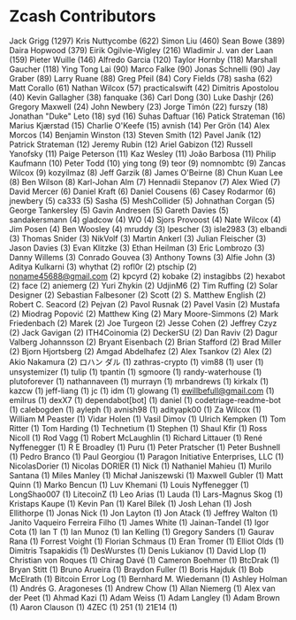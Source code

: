 Zcash Contributors
==================

Jack Grigg (1297)
Kris Nuttycombe (622)
Simon Liu (460)
Sean Bowe (389)
Daira Hopwood (379)
Eirik Ogilvie-Wigley (216)
Wladimir J. van der Laan (159)
Pieter Wuille (146)
Alfredo Garcia (120)
Taylor Hornby (118)
Marshall Gaucher (118)
Ying Tong Lai (90)
Marco Falke (90)
Jonas Schnelli (90)
Jay Graber (89)
Larry Ruane (88)
Greg Pfeil (84)
Cory Fields (78)
sasha (62)
Matt Corallo (61)
Nathan Wilcox (57)
practicalswift (42)
Dimitris Apostolou (40)
Kevin Gallagher (38)
fanquake (36)
Carl Dong (30)
Luke Dashjr (26)
Gregory Maxwell (24)
John Newbery (23)
Jorge Timón (22)
furszy (18)
Jonathan "Duke" Leto (18)
syd (16)
Suhas Daftuar (16)
Patick Strateman (16)
Marius Kjærstad (15)
Charlie O'Keefe (15)
avnish (14)
Per Grön (14)
Alex Morcos (14)
Benjamin Winston (13)
Steven Smith (12)
Pavel Janík (12)
Patrick Strateman (12)
Jeremy Rubin (12)
Ariel Gabizon (12)
Russell Yanofsky (11)
Paige Peterson (11)
Kaz Wesley (11)
João Barbosa (11)
Philip Kaufmann (10)
Peter Todd (10)
ying tong (9)
teor (9)
nomnombtc (9)
Zancas Wilcox (9)
kozyilmaz (8)
Jeff Garzik (8)
James O'Beirne (8)
Chun Kuan Lee (8)
Ben Wilson (8)
Karl-Johan Alm (7)
Hennadii Stepanov (7)
Alex Wied (7)
David Mercer (6)
Daniel Kraft (6)
Daniel Cousens (6)
Casey Rodarmor (6)
jnewbery (5)
ca333 (5)
Sasha (5)
MeshCollider (5)
Johnathan Corgan (5)
George Tankersley (5)
Gavin Andresen (5)
Gareth Davies (5)
sandakersmann (4)
gladcow (4)
WO (4)
Sjors Provoost (4)
Nate Wilcox (4)
Jim Posen (4)
Ben Woosley (4)
mruddy (3)
lpescher (3)
isle2983 (3)
elbandi (3)
Thomas Snider (3)
NikVolf (3)
Martin Ankerl (3)
Julian Fleischer (3)
Jason Davies (3)
Evan Klitzke (3)
Ethan Heilman (3)
Eric Lombrozo (3)
Danny Willems (3)
Conrado Gouvea (3)
Anthony Towns (3)
Alfie John (3)
Aditya Kulkarni (3)
whythat (2)
rofl0r (2)
ptschip (2)
noname45688@gmail.com (2)
kpcyrd (2)
kobake (2)
instagibbs (2)
hexabot (2)
face (2)
aniemerg (2)
Yuri Zhykin (2)
UdjinM6 (2)
Tim Ruffing (2)
Solar Designer (2)
Sebastian Falbesoner (2)
Scott (2)
S. Matthew English (2)
Robert C. Seacord (2)
Pejvan (2)
Pavol Rusnak (2)
Pavel Vasin (2)
Mustafa (2)
Miodrag Popović (2)
Matthew King (2)
Mary Moore-Simmons (2)
Mark Friedenbach (2)
Marek (2)
Joe Turgeon (2)
Jesse Cohen (2)
Jeffrey Czyz (2)
Jack Gavigan (2)
ITH4Coinomia (2)
DeckerSU (2)
Dan Raviv (2)
Dagur Valberg Johannsson (2)
Bryant Eisenbach (2)
Brian Stafford (2)
Brad Miller (2)
Bjorn Hjortsberg (2)
Amgad Abdelhafez (2)
Alex Tsankov (2)
Alex (2)
Akio Nakamura (2)
ロハン ダル (1)
zathras-crypto (1)
vim88 (1)
user (1)
unsystemizer (1)
tulip (1)
tpantin (1)
sgmoore (1)
randy-waterhouse (1)
plutoforever (1)
nathannaveen (1)
murrayn (1)
mrbandrews (1)
kirkalx (1)
kazcw (1)
jeff-liang (1)
jc (1)
idm (1)
glowang (1)
ewillbefull@gmail.com (1)
emilrus (1)
dexX7 (1)
dependabot[bot] (1)
daniel (1)
codetriage-readme-bot (1)
calebogden (1)
ayleph (1)
avnish98 (1)
adityapk00 (1)
Za Wilcox (1)
William M Peaster (1)
Vidar Holen (1)
Vasil Dimov (1)
Ulrich Kempken (1)
Tom Ritter (1)
Tom Harding (1)
Technetium (1)
Stephen (1)
Shaul Kfir (1)
Ross Nicoll (1)
Rod Vagg (1)
Robert McLaughlin (1)
Richard Littauer (1)
René Nyffenegger (1)
R E Broadley (1)
Puru (1)
Peter Pratscher (1)
Peter Bushnell (1)
Pedro Branco (1)
Paul Georgiou (1)
Paragon Initiative Enterprises, LLC (1)
NicolasDorier (1)
Nicolas DORIER (1)
Nick (1)
Nathaniel Mahieu (1)
Murilo Santana (1)
Miles Manley (1)
Michał Janiszewski (1)
Maxwell Gubler (1)
Matt Quinn (1)
Marko Bencun (1)
Luv Khemani (1)
Louis Nyffenegger (1)
LongShao007 (1)
LitecoinZ (1)
Leo Arias (1)
Lauda (1)
Lars-Magnus Skog (1)
Kristaps Kaupe (1)
Kevin Pan (1)
Karel Bilek (1)
Josh Lehan (1)
Josh Ellithorpe (1)
Jonas Nick (1)
Jon Layton (1)
Jon Atack (1)
Jeffrey Walton (1)
Janito Vaqueiro Ferreira Filho (1)
James White (1)
Jainan-Tandel (1)
Igor Cota (1)
Ian T (1)
Ian Munoz (1)
Ian Kelling (1)
Gregory Sanders (1)
Gaurav Rana (1)
Forrest Voight (1)
Florian Schmaus (1)
Eran Tromer (1)
Elliot Olds (1)
Dimitris Tsapakidis (1)
DesWurstes (1)
Denis Lukianov (1)
David Llop (1)
Christian von Roques (1)
Chirag Davé (1)
Cameron Boehmer (1)
BtcDrak (1)
Bryan Stitt (1)
Bruno Arueira (1)
Braydon Fuller (1)
Boris Hajduk (1)
Bob McElrath (1)
Bitcoin Error Log (1)
Bernhard M. Wiedemann (1)
Ashley Holman (1)
Andrés G. Aragoneses (1)
Andrew Chow (1)
Allan Niemerg (1)
Alex van der Peet (1)
Ahmad Kazi (1)
Adam Weiss (1)
Adam Langley (1)
Adam Brown (1)
Aaron Clauson (1)
4ZEC (1)
251 (1)
21E14 (1)
